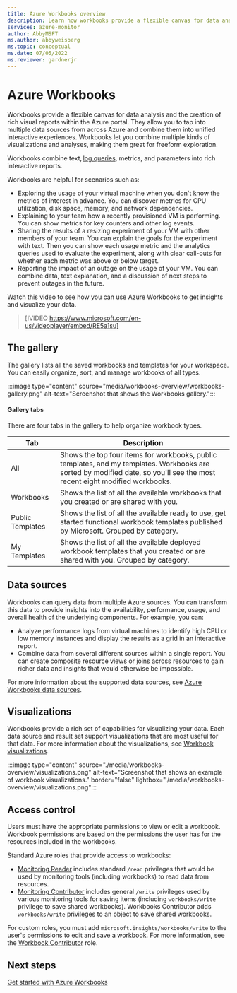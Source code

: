 ```yaml
---
title: Azure Workbooks overview
description: Learn how workbooks provide a flexible canvas for data analysis and the creation of rich visual reports within the Azure portal.
services: azure-monitor
author: AbbyMSFT
ms.author: abbyweisberg
ms.topic: conceptual
ms.date: 07/05/2022
ms.reviewer: gardnerjr 
---
```


# Azure Workbooks

Workbooks provide a flexible canvas for data analysis and the creation of rich visual reports within the Azure portal. They allow you to tap into multiple data sources from across Azure and combine them into unified interactive experiences. Workbooks let you combine multiple kinds of visualizations and analyses, making them great for freeform exploration.

Workbooks combine text, [log queries](/azure/data-explorer/kusto/query/), metrics, and parameters into rich interactive reports.

Workbooks are helpful for scenarios such as:

- Exploring the usage of your virtual machine when you don't know the metrics of interest in advance. You can discover metrics for CPU utilization, disk space, memory, and network dependencies.
- Explaining to your team how a recently provisioned VM is performing. You can show metrics for key counters and other log events.
- Sharing the results of a resizing experiment of your VM with other members of your team. You can explain the goals for the experiment with text. Then you can show each usage metric and the analytics queries used to evaluate the experiment, along with clear call-outs for whether each metric was above or below target.
- Reporting the impact of an outage on the usage of your VM. You can combine data, text explanation, and a discussion of next steps to prevent outages in the future.

Watch this video to see how you can use Azure Workbooks to get insights and visualize your data.
> [!VIDEO https://www.microsoft.com/en-us/videoplayer/embed/RE5a1su]

## The gallery

The gallery lists all the saved workbooks and templates for your workspace. You can easily organize, sort, and manage workbooks of all types.

:::image type="content" source="media/workbooks-overview/workbooks-gallery.png" alt-text="Screenshot that shows the Workbooks gallery.":::

#### Gallery tabs

There are four tabs in the gallery to help organize workbook types.

| Tab              | Description                                       |
|------------------|---------------------------------------------------|
| All | Shows the top four items for workbooks, public templates, and my templates. Workbooks are sorted by modified date, so you'll see the most recent eight modified workbooks.|
| Workbooks | Shows the list of all the available workbooks that you created or are shared with you. |
| Public Templates | Shows the list of all the available ready to use, get started functional workbook templates published by Microsoft. Grouped by category. |
| My Templates | Shows the list of all the available deployed workbook templates that you created or are shared with you. Grouped by category. |

## Data sources

Workbooks can query data from multiple Azure sources. You can transform this data to provide insights into the availability, performance, usage, and overall health of the underlying components. For example, you can:

- Analyze performance logs from virtual machines to identify high CPU or low memory instances and display the results as a grid in an interactive report.
- Combine data from several different sources within a single report. You can create composite resource views or joins across resources to gain richer data and insights that would otherwise be impossible.

For more information about the supported data sources, see [Azure Workbooks data sources](workbooks-data-sources.md).

## Visualizations

Workbooks provide a rich set of capabilities for visualizing your data. Each data source and result set support visualizations that are most useful for that data. For more information about the visualizations, see [Workbook visualizations](workbooks-visualizations.md).

:::image type="content" source="./media/workbooks-overview/visualizations.png" alt-text="Screenshot that shows an example of workbook visualizations." border="false" lightbox="./media/workbooks-overview/visualizations.png":::

## Access control

Users must have the appropriate permissions to view or edit a workbook. Workbook permissions are based on the permissions the user has for the resources included in the workbooks.

Standard Azure roles that provide access to workbooks:

- [Monitoring Reader](../../role-based-access-control/built-in-roles.md#monitoring-reader) includes standard `/read` privileges that would be used by monitoring tools (including workbooks) to read data from resources.
 - [Monitoring Contributor](../../role-based-access-control/built-in-roles.md#monitoring-contributor) includes general `/write` privileges used by various monitoring tools for saving items (including `workbooks/write` privilege to save shared workbooks). Workbooks Contributor adds `workbooks/write` privileges to an object to save shared workbooks.

For custom roles, you must add `microsoft.insights/workbooks/write` to the user's permissions to edit and save a workbook. For more information, see the [Workbook Contributor](../../role-based-access-control/built-in-roles.md#monitoring-contributor) role.

## Next steps

[Get started with Azure Workbooks](workbooks-getting-started.md)